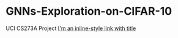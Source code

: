 # GNNs-Exploration-on-CIFAR-10
UCI CS273A Project
[I'm an inline-style link with title](https://www.google.com "Google's Homepage")
